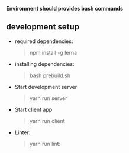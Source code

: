 **Environment should provides bash commands**

## development setup

-   required dependencies:
    > npm install -g lerna
-   installing dependencies:
    > bash prebuild.sh
-   Start development server
    > yarn run server
-   Start client app
    > yarn run client
-   Linter:
    > yarn run lint:
    
